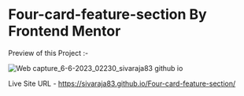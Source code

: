 # Four-card-feature-section By Frontend Mentor
Preview of this Project :-

![Web capture_6-6-2023_02230_sivaraja83 github io](https://github.com/sivaraja83/Four-card-feature-section/assets/119665983/5c0e7a46-c5af-4030-a3bf-ab76cb7464e4)


Live Site URL - https://sivaraja83.github.io/Four-card-feature-section/
